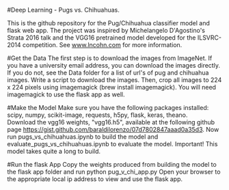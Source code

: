 #Deep Learning - Pugs vs. Chihuahuas.

This is the github repository for the Pug/Chihuahua classifier model and flask web app.
The project was inspired by Michelangelo D'Agostino's Strata 2016 talk and the VGG16 pretrained model developed for the ILSVRC-2014 competition. See www.lncohn.com for more information.

#Get the Data
The first step is to download the images from ImageNet.  If you have a university email address, you can download the images directly.  
If you do not, see the Data folder for a list of url's of pug and chihuahua images. Write a script to download the images.  Then, crop all images to 224 x 224 pixels using imagemagick (brew install imagemagick). You will need imagemagick to use the flask app as well.  

#Make the Model
Make sure you have the following packages installed: scipy, numpy, scikit-image, requests, h5py, flask, keras, theano.   
Download the vgg16 weights, "vgg16.h5", available at the following github page https://gist.github.com/baraldilorenzo/07d7802847aaad0a35d3. Now run pugs_vs_chihuahuas.ipynb to build the model and evaluate_pugs_vs_chihuahuas.ipynb to evaluate the model. Important! This model takes quite a long to build. 

#Run the flask App
Copy the weights produced from building the model to the flask app folder and run python pug_v_chi_app.py
Open your browser to the appropriate local ip address to view and use the flask app.  